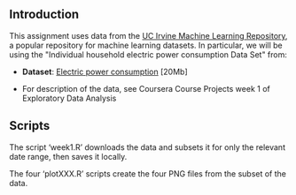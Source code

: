 ## Introduction

This assignment uses data from
the <a href="http://archive.ics.uci.edu/ml/">UC Irvine Machine
Learning Repository</a>, a popular repository for machine learning
datasets. In particular, we will be using the "Individual household
electric power consumption Data Set" from:

* <b>Dataset</b>: <a href="https://d396qusza40orc.cloudfront.net/exdata%2Fdata%2Fhousehold_power_consumption.zip">Electric power consumption</a> [20Mb]

* For description of the data, see Coursera Course Projects week 1 of Exploratory Data Analysis

## Scripts

The script ‘week1.R’ downloads the data and subsets it for only the relevant date
range, then saves it locally.

The four ‘plotXXX.R’ scripts create the four PNG files from the subset of the data.
